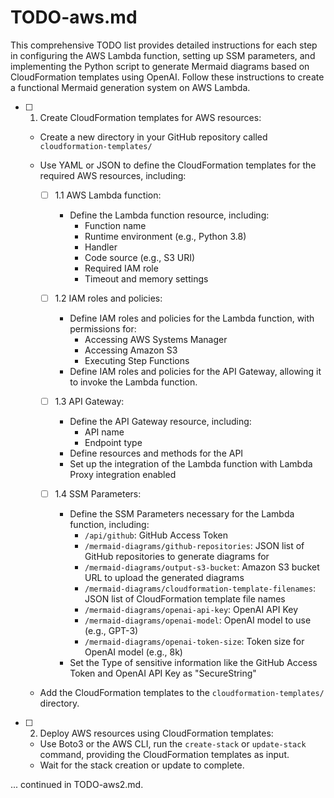 # TODO-aws.md
This comprehensive TODO list provides detailed instructions for each step in configuring the AWS Lambda function, setting up SSM parameters, and implementing the Python script to generate Mermaid diagrams based on CloudFormation templates using OpenAI. Follow these instructions to create a functional Mermaid generation system on AWS Lambda.

- [ ] 1. Create CloudFormation templates for AWS resources:
  - Create a new directory in your GitHub repository called `cloudformation-templates/`
  - Use YAML or JSON to define the CloudFormation templates for the required AWS resources, including:
  
    - [ ] 1.1 AWS Lambda function:
      - Define the Lambda function resource, including:
        - Function name
        - Runtime environment (e.g., Python 3.8)
        - Handler
        - Code source (e.g., S3 URI)
        - Required IAM role
        - Timeout and memory settings
    
    - [ ] 1.2 IAM roles and policies:
      - Define IAM roles and policies for the Lambda function, with permissions for:
        - Accessing AWS Systems Manager
        - Accessing Amazon S3
        - Executing Step Functions
      - Define IAM roles and policies for the API Gateway, allowing it to invoke the Lambda function.
      
    - [ ] 1.3 API Gateway:
      - Define the API Gateway resource, including:
        - API name
        - Endpoint type
      - Define resources and methods for the API
      - Set up the integration of the Lambda function with Lambda Proxy integration enabled
      
    - [ ] 1.4 SSM Parameters:
      - Define the SSM Parameters necessary for the Lambda function, including:
        - `/api/github`: GitHub Access Token
        - `/mermaid-diagrams/github-repositories`: JSON list of GitHub repositories to generate diagrams for
        - `/mermaid-diagrams/output-s3-bucket`: Amazon S3 bucket URL to upload the generated diagrams
        - `/mermaid-diagrams/cloudformation-template-filenames`: JSON list of CloudFormation template file names
        - `/mermaid-diagrams/openai-api-key`: OpenAI API Key
        - `/mermaid-diagrams/openai-model`: OpenAI model to use (e.g., GPT-3)
        - `/mermaid-diagrams/openai-token-size`: Token size for OpenAI model (e.g., 8k)
      - Set the Type of sensitive information like the GitHub Access Token and OpenAI API Key as "SecureString"
      
  - Add the CloudFormation templates to the `cloudformation-templates/` directory.
  
- [ ] 2. Deploy AWS resources using CloudFormation templates:
  - Use Boto3 or the AWS CLI, run the `create-stack` or `update-stack` command, providing the CloudFormation templates as input.
  - Wait for the stack creation or update to complete.


... continued in TODO-aws2.md.
